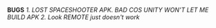 **BUGS**
*1. LOST SPACESHOOTER APK. BAD COS UNITY WON'T LET ME BUILD APK*
*2. Look REMOTE just doesn't work*